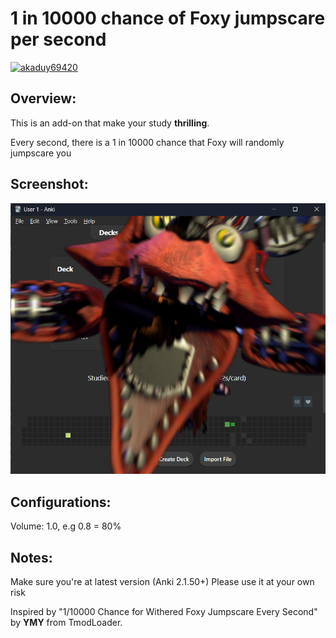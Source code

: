 # 1 in 10000 chance of Foxy jumpscare per second
[![akaduy69420](https://img.shields.io/badge/akaduy69420-%235865F2.svg?&logo=discord&logoColor=white)](#)

## Overview:

This is an add-on that make your study **thrilling**.

Every second, there is a 1 in 10000 chance that Foxy will randomly jumpscare you

## Screenshot: 
![Screenshots: ](anki_addon_showcase.png)

## Configurations:

Volume: 1.0, e.g 0.8 = 80%

## Notes:

Make sure you're at latest version (Anki 2.1.50+) Please use it at your own risk

Inspired by "1/10000 Chance for Withered Foxy Jumpscare Every Second" by **YMY** from TmodLoader.